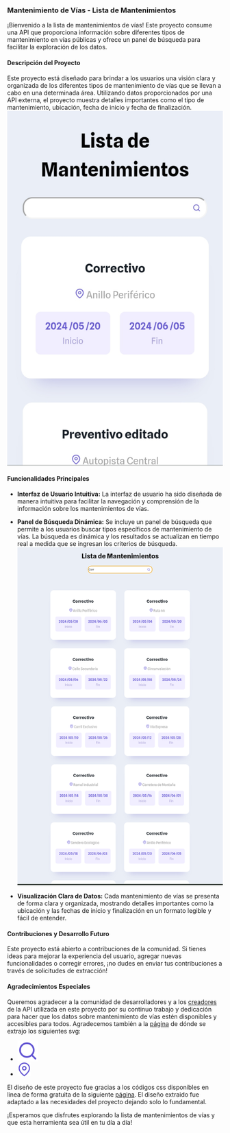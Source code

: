 ### Mantenimiento de Vías - Lista de Mantenimientos

¡Bienvenido a la lista de mantenimientos de vías! Este proyecto consume una API que proporciona información sobre diferentes tipos de mantenimiento en vías públicas y ofrece un panel de búsqueda para facilitar la exploración de los datos.

#### Descripción del Proyecto

Este proyecto está diseñado para brindar a los usuarios una visión clara y organizada de los diferentes tipos de mantenimiento de vías que se llevan a cabo en una determinada área. Utilizando datos proporcionados por una API externa, el proyecto muestra detalles importantes como el tipo de mantenimiento, ubicación, fecha de inicio y fecha de finalización.
![Vista celular](Celular.png)

#### Funcionalidades Principales

- **Interfaz de Usuario Intuitiva:** La interfaz de usuario ha sido diseñada de manera intuitiva para facilitar la navegación y comprensión de la información sobre los mantenimientos de vías.

- **Panel de Búsqueda Dinámica:** Se incluye un panel de búsqueda que permite a los usuarios buscar tipos específicos de mantenimiento de vías. La búsqueda es dinámica y los resultados se actualizan en tiempo real a medida que se ingresan los criterios de búsqueda.
![Vista PC](PC.png)

- **Visualización Clara de Datos:** Cada mantenimiento de vías se presenta de forma clara y organizada, mostrando detalles importantes como la ubicación y las fechas de inicio y finalización en un formato legible y fácil de entender.

#### Contribuciones y Desarrollo Futuro

Este proyecto está abierto a contribuciones de la comunidad. Si tienes ideas para mejorar la experiencia del usuario, agregar nuevas funcionalidades o corregir errores, ¡no dudes en enviar tus contribuciones a través de solicitudes de extracción!

#### Agradecimientos Especiales

Queremos agradecer a la comunidad de desarrolladores y a los [creadores](https://github.com/Anyel-ec) de la API utilizada en este proyecto por su continuo trabajo y dedicación para hacer que los datos sobre mantenimiento de vías estén disponibles y accesibles para todos.
Agradecemos también a la [página](https://feathericons.com/?query=Fin) de dónde se extrajo los siguientes svg:
- ![Buscar](search.svg)
- ![Ubicacion](map.svg)

El diseño de este proyecto fue gracias a los códigos css disponibles en linea de forma gratuita de la siguiente [página](https://codepen.io/havardob/pen/PoJapGX).
El diseño extraido fue adaptado a las necesidades del proyecto dejando solo lo fundamental.

¡Esperamos que disfrutes explorando la lista de mantenimientos de vías y que esta herramienta sea útil en tu día a día!

